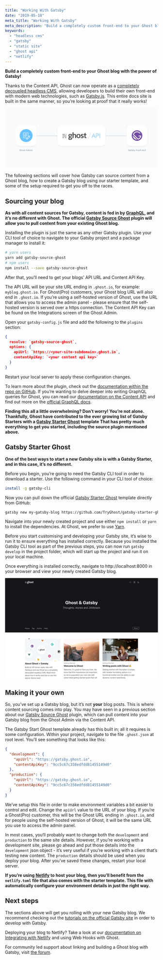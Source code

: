 ```yaml
---
title: "Working With Gatsby"
date: "2019-05-18"
meta_title: "Working With Gatsby"
meta_description: "Build a completely custom front-end to your Ghost blog with the power of Gatsby!"
keywords:
  - "headless cms"
  - "gatsby"
  - "static site"
  - "ghost api"
  - "netlify"
---
```


**Build a completely custom front-end to your Ghost blog with the power of Gatsby!**

Thanks to the Content API, Ghost can now operate as a [completely decoupled headless CMS](https://blog.ghost.org/jamstack/), allowing developers to build their own front-end with modern web technologies, such as [Gatsby.js](https://www.gatsbyjs.org/). This entire docs site is built in the same manner, so you’re looking at proof that it really works!

![](./images/admin-api-gatsby-diagram.png)

The following sections will cover how Gatsby can source content from a Ghost blog, how to create a Gatsby blog using our starter template, and some of the setup required to get you off to the races.

## Sourcing your blog

**As with all content sources for Gatsby, content is fed in by [GraphQL](https://www.gatsbyjs.org/tutorial/part-four/), and it’s no different with Ghost. The official [Gatsby Source Ghost](https://github.com/TryGhost/gatsby-source-ghost) plugin will allow you to pull content from your existing Ghost blog.**

Installing the plugin is just the same as any other Gatsby plugin. Use your CLI tool of choice to navigate to your Gatsby project and a package manager to install it:

``` bash
# yarn users
yarn add gatsby-source-ghost
# npm users
npm install --save gatsby-source-ghost
```

After that, you’ll need to get your blogs’ API URL and Content API Key.

The API URL will be your site URL ending in `.ghost.io`, for example: `myblog.ghost.io`. For Ghost(Pro) customers, your Ghost blog URL will also end in `.ghost.io`. If you’re using a self-hosted version of Ghost, use the URL that allows you to access the admin panel - please ensure that the self-hosted version is served over a https connection. The Content API Key can be found on the Integrations screen of the Ghost Admin.

Open your `gatsby-config.js` file and add the following to the `plugins` section:

``` json
{
  resolve: `gatsby-source-ghost`,
  options: {
    apiUrl: `https://<your-site-subdomain>.ghost.io`,
    contentApiKey: `<your content api key>`
  }
}
```

Restart your local server to apply these configuration changes.

To learn more about the plugin, check out the [documentation within the repo on GitHub](https://github.com/TryGhost/gatsby-source-ghost#how-to-query). If you’re wanting to delve deeper into writing GraphQL queries for Ghost, you can read our [documentation on the Content API](https://docs.ghost.org/api/content/) and find out more on the [official GraphQL docs](https://graphql.org/learn/queries/).

**Finding this all a little overwhelming? Don’t worry! You’re not alone. Thankfully, Ghost have contributed to the ever growing list of Gatsby Starters with a [Gatsby Starter Ghost](https://github.com/TryGhost/gatsby-starter-ghost) template That has pretty much everything to get you started, including the source plugin mentioned above.**

## Gatsby Starter Ghost

**One of the best ways to start a new Gatsby site is with a Gatsby Starter, and in this case, it’s no different.**

Before you begin, you’re going to need the Gatsby CLI tool in order to download a starter. Use the following command in your CLI tool of choice:

``` bash
install -g gatsby-cli
```

Now you can pull down the official [Gatsby Starter Ghost](https://github.com/TryGhost/gatsby-starter-ghost) template directly from GitHub:

``` bash
gatsby new my-gatsby-blog https://github.com/TryGhost/gatsby-starter-ghost.git
```

Navigate into your newly created project and use either `npm install` or `yarn` to install the dependencies. At Ghost, we prefer to use [Yarn](https://yarnpkg.com/en/docs/install#mac-stable).

Before you start customising and developing your Gatsby site, it’s wise to run it to ensure everything has installed correctly. Because you installed the Gatsby CLI tool as part of the previous steps, you can now run `gatsby develop` in the project folder, which will start up the project and run it on your local machine.

Once everything is installed correctly, navigate to http://localhost:8000 in your browser and view your newly created Gatsby blog.

![](./images/gatsby-demo-screenshot.png)

## Making it your own

So, you’ve set up a Gatsby blog, but it’s not **your** blog posts. This is where content sourcing comes into play. You may have seen in a previous section about our [Gatsby Source Ghost](https://github.com/TryGhost/gatsby-source-ghost) plugin, which can pull content into your Gatsby blog from the Ghost Admin via the Content API.

The Gatsby Start Ghost template already has this built in; all it requires is some configuration. Within your project, navigate to the file `.ghost.json` at root level. You’ll see something that looks like this:

``` json
{
  "development": {
    "apiUrl": "https://gatsby.ghost.io",
    "contentApiKey": "9cc5c67c358edfdd81455149d0"
  },
  "production": {
    "apiUrl": "https://gatsby.ghost.io",
    "contentApiKey": "9cc5c67c358edfdd81455149d0"
  }
}
```

We’ve setup this file in order to make environment variables a bit easier to control and edit. Change the `apiUrl` value to the URL of your blog. If you’re a Ghost(Pro) customer, this will be the Ghost URL ending in `.ghost.io`, and for people using the self-hosted version of Ghost, it will be the same URL you use to access the admin panel.

In most cases, you‘ll probably want to change both the `development` and `production` to the same site details. However, if you’re working with a development site, please go ahead and put those details into the `development` json object - it’s very useful if you’re working with a client that’s testing new content. The `production` details should be used when you deploy your blog. After you’ve saved these changes, restart your local server.

**If you’re using [Netlify](https://www.netlify.com/) to host your blog, then you’ll benefit from the `netlify.toml` file that also comes with the starter template. This file with automatically configure your environment details in just the right way.**

## Next steps

The sections above will get you rolling with your new Gatsby blog. We recommend checking out the [tutorials on the official Gatsby site](https://www.gatsbyjs.org/tutorial/) in order to develop with Gatsby.

Deploying your blog to Netlify? Take a look at our [documentation on Integrating with Netlify](https://docs.ghost.org/integrations/netlify/) and using Web Hooks with Ghost.

For community led support about linking and building a Ghost blog with Gatsby, visit [the forum](https://forum.ghost.org/c/themes/).
